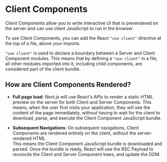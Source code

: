 # Client Components

Client Components allow you to write interactive UI that is prerendered on the server and can use client JavaScript to run in the browser.

To use Client Components, you can add the React `"use client"` directive at the top of a file, above your imports.

`"use client"` is used to declare a boundary between a Server and Client Component modules. This means that by defining a `"use client"` in a file, all other modules imported into it, including child components, are considered part of the client bundle.

## How are Client Components Rendered?

- **Full page load**: Next.js will use React's APIs to render a static HTML preview on the server for both Client and Server Components. This means, when the user first visits your application, they will see the content of the page immediately, without having to wait for the client to download, parse, and execute the Client Component JavaScript bundle.

- **Subsequent Navigations**: On subsequent navigations, Client Components are rendered entirely on the client, without the server-rendered HTML.  
This means the Client Component JavaScript bundle is downloaded and parsed. Once the bundle is ready, React will use the RSC Payload to reconcile the Client and Server Component trees, and update the DOM.